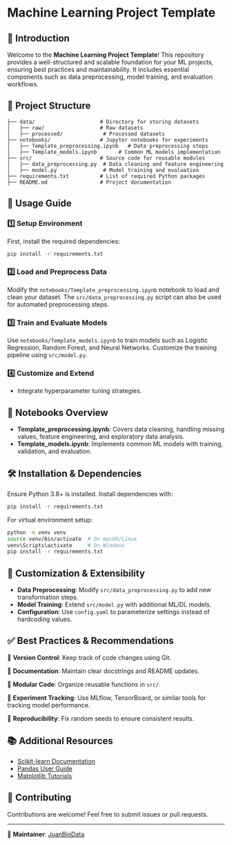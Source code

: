 # Machine Learning Project Template

## 📌 Introduction
Welcome to the **Machine Learning Project Template**! This repository provides a well-structured and scalable foundation for your ML projects, ensuring best practices and maintainability. It includes essential components such as data preprocessing, model training, and evaluation workflows.

## 📂 Project Structure

```
├── data/                     # Directory for storing datasets
│   ├── raw/                  # Raw datasets
│   ├── processed/             # Processed datasets
├── notebooks/                # Jupyter notebooks for experiments
│   ├── Template_preprocessing.ipynb   # Data preprocessing steps
│   ├── Template_models.ipynb       # Common ML models implementation
├── src/                      # Source code for reusable modules
│   ├── data_preprocessing.py  # Data cleaning and feature engineering
│   ├── model.py               # Model training and evaluation
├── requirements.txt          # List of required Python packages
├── README.md                 # Project documentation
```

## 🚀 Usage Guide

### 1️⃣ Setup Environment
First, install the required dependencies:
```bash
pip install -r requirements.txt
```

### 2️⃣ Load and Preprocess Data
Modify the `notebooks/Template_preprocessing.ipynb` notebook to load and clean your dataset. The `src/data_preprocessing.py` script can also be used for automated preprocessing steps.

### 3️⃣ Train and Evaluate Models
Use `notebooks/Template_models.ipynb` to train models such as Logistic Regression, Random Forest, and Neural Networks. Customize the training pipeline using `src/model.py`.

### 4️⃣ Customize and Extend
- Integrate hyperparameter tuning strategies.

## 📖 Notebooks Overview
- **Template_preprocessing.ipynb**: Covers data cleaning, handling missing values, feature engineering, and exploratory data analysis.
- **Template_models.ipynb**: Implements common ML models with training, validation, and evaluation.

## 🛠️ Installation & Dependencies
Ensure Python 3.8+ is installed. Install dependencies with:
```bash
pip install -r requirements.txt
```
For virtual environment setup:
```bash
python -m venv venv
source venv/bin/activate  # On macOS/Linux
venv\Scripts\activate     # On Windows
pip install -r requirements.txt
```

## 🔧 Customization & Extensibility
- **Data Preprocessing**: Modify `src/data_preprocessing.py` to add new transformation steps.
- **Model Training**: Extend `src/model.py` with additional ML/DL models.
- **Configuration**: Use `config.yaml` to parameterize settings instead of hardcoding values.

## ✅ Best Practices & Recommendations
📌 **Version Control**: Keep track of code changes using Git.

📌 **Documentation**: Maintain clear docstrings and README updates.

📌 **Modular Code**: Organize reusable functions in `src/`.

📌 **Experiment Tracking**: Use MLflow, TensorBoard, or similar tools for tracking model performance.

📌 **Reproducibility**: Fix random seeds to ensure consistent results.

## 📚 Additional Resources
- [Scikit-learn Documentation](https://scikit-learn.org/stable/)
- [Pandas User Guide](https://pandas.pydata.org/docs/user_guide/index.html)
- [Matplotlib Tutorials](https://matplotlib.org/stable/tutorials/index.html)

## 🔗 Contributing
Contributions are welcome! Feel free to submit issues or pull requests.

---
📝 **Maintainer**: [JuanBioData](https://juanpaat.github.io/juanbiodata.github.io/)

